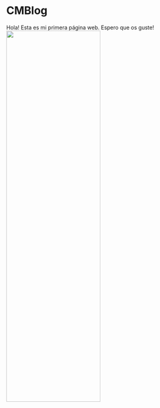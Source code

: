 # CMBlog
Hola! Esta es mi primera página web. Espero que os guste!
<br>
<img src="https://images.unsplash.com/photo-1542831371-29b0f74f9713?ixid=MnwxMjA3fDB8MHxzZWFyY2h8MXx8aHRtbHxlbnwwfHwwfHw%3D&ixlib=rb-1.2.1&w=1000&q=80" height="50%" width="70%">
